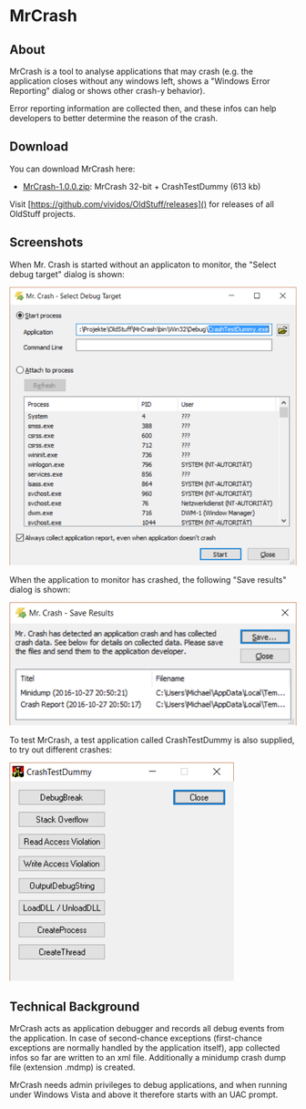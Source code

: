 # MrCrash #

## About ##

MrCrash is a tool to analyse applications that may crash (e.g. the application closes without any
windows left, shows a "Windows Error Reporting" dialog or shows other crash-y behavior).

Error reporting information are collected then, and these infos can help developers to better
determine the reason of the crash.

## Download ##

You can download MrCrash here:

- [MrCrash-1.0.0.zip](https://github.com/vividos/OldStuff/releases/download/mrcrash-1.0.0/MrCrash-1.0.0.zip): MrCrash 32-bit + CrashTestDummy (613 kb)

Visit [https://github.com/vividos/OldStuff/releases]() for releases of all OldStuff projects.

## Screenshots ##

When Mr. Crash is started without an applicaton to monitor, the "Select debug target" dialog is
shown:

![Select debug target](images/mrcrash-select-debug-target.png)

When the application to monitor has crashed, the following "Save results" dialog is shown:

![Save results](images/mrcrash-save-results.png)

To test MrCrash, a test application called CrashTestDummy is also supplied, to try out different
crashes:

![Crash test dummy application](images/crashtestdummy.png)

## Technical Background ##

MrCrash acts as application debugger and records all debug events from the application. In case of second-chance exceptions (first-chance exceptions are normally handled by the application itself), app collected infos so far are written to an xml file. Additionally a minidump crash dump file (extension .mdmp) is created.

MrCrash needs admin privileges to debug applications, and when running under Windows Vista and above it therefore starts with an UAC prompt.
